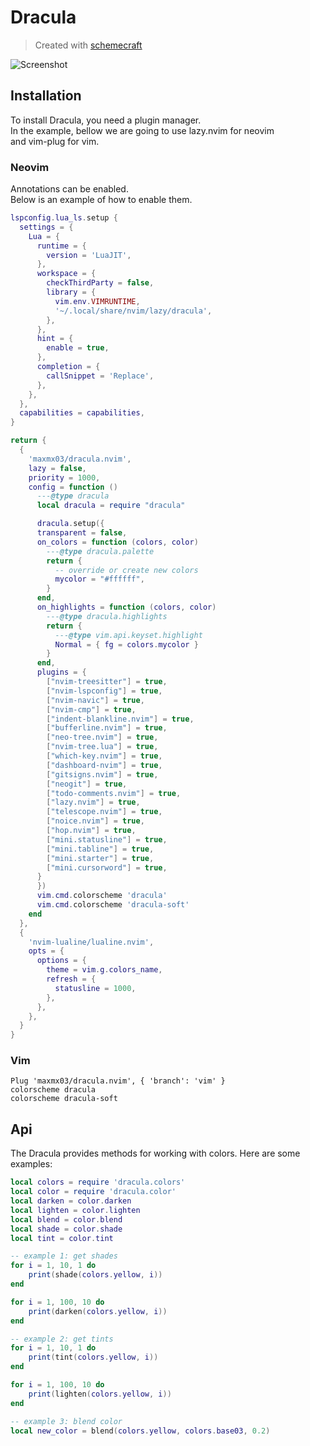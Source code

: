 # Dracula

> Created with [schemecraft](https://github.com/maxmx03/schemecraft)

![Screenshot](https://user-images.githubusercontent.com/50273941/227779719-6e003e4a-f8e8-40bc-8a9f-ebfd7ea13fe6.png)

## Installation

To install Dracula, you need a plugin manager. \
In the example, bellow we are going to use lazy.nvim for neovim \
and vim-plug for vim.

### Neovim

Annotations can be enabled. \
Below is an example of how to enable them.

```lua
lspconfig.lua_ls.setup {
  settings = {
    Lua = {
      runtime = {
        version = 'LuaJIT',
      },
      workspace = {
        checkThirdParty = false,
        library = {
          vim.env.VIMRUNTIME,
          '~/.local/share/nvim/lazy/dracula',
        },
      },
      hint = {
        enable = true,
      },
      completion = {
        callSnippet = 'Replace',
      },
    },
  },
  capabilities = capabilities,
}
```

```lua
return {
  {
    'maxmx03/dracula.nvim',
    lazy = false,
    priority = 1000,
    config = function ()
      ---@type dracula
      local dracula = require "dracula"

      dracula.setup({
      transparent = false,
      on_colors = function (colors, color)
        ---@type dracula.palette
        return {
          -- override or create new colors
          mycolor = "#ffffff",
        }
      end,
      on_highlights = function (colors, color)
        ---@type dracula.highlights
        return {
          ---@type vim.api.keyset.highlight
          Normal = { fg = colors.mycolor }
        }
      end,
      plugins = {
        ["nvim-treesitter"] = true,
        ["nvim-lspconfig"] = true,
        ["nvim-navic"] = true,
        ["nvim-cmp"] = true,
        ["indent-blankline.nvim"] = true,
        ["bufferline.nvim"] = true,
        ["neo-tree.nvim"] = true,
        ["nvim-tree.lua"] = true,
        ["which-key.nvim"] = true,
        ["dashboard-nvim"] = true,
        ["gitsigns.nvim"] = true,
        ["neogit"] = true,
        ["todo-comments.nvim"] = true,
        ["lazy.nvim"] = true,
        ["telescope.nvim"] = true,
        ["noice.nvim"] = true,
        ["hop.nvim"] = true,
        ["mini.statusline"] = true,
        ["mini.tabline"] = true,
        ["mini.starter"] = true,
        ["mini.cursorword"] = true,
      }
      })
      vim.cmd.colorscheme 'dracula'
      vim.cmd.colorscheme 'dracula-soft'
    end
  },
  {
    'nvim-lualine/lualine.nvim',
    opts = {
      options = {
        theme = vim.g.colors_name,
        refresh = {
          statusline = 1000,
        },
      },
    },
  }
}
```

### Vim

```vim
Plug 'maxmx03/dracula.nvim', { 'branch': 'vim' }
colorscheme dracula
colorscheme dracula-soft
```

## Api

The Dracula provides methods for working with colors. Here are some examples:

```lua
local colors = require 'dracula.colors'
local color = require 'dracula.color'
local darken = color.darken
local lighten = color.lighten
local blend = color.blend
local shade = color.shade
local tint = color.tint

-- example 1: get shades
for i = 1, 10, 1 do
    print(shade(colors.yellow, i))
end

for i = 1, 100, 10 do
    print(darken(colors.yellow, i))
end

-- example 2: get tints
for i = 1, 10, 1 do
    print(tint(colors.yellow, i))
end

for i = 1, 100, 10 do
    print(lighten(colors.yellow, i))
end

-- example 3: blend color
local new_color = blend(colors.yellow, colors.base03, 0.2)
```
